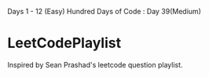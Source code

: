 Days 1 - 12 (Easy)
Hundred Days of Code : Day 39(Medium)
# LeetCodePlaylist
Inspired by Sean Prashad's leetcode question playlist.
